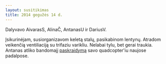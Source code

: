 ```yaml
---
layout: susitikimas
title: 2014 gegužės 14 d.
---
```

Dalyvavo AivarasS, AlinaČ, AntanasU ir DariusV.


Įsikurinėjam, susiorganizavom keletą stalų, pasikabinom lentynų.
Atradom veikenčią ventiliaciją su trifaziu varikliu. Nelabai tylu, bet gerai
traukia.
Antanas atliko bandomajį [paskraidymą][quad_flight] savo quadcopter'iu
naujose padalpose.


[quad_flight]:http://youtu.be/VmJddMWNtt0

